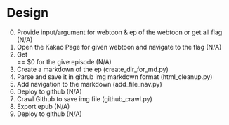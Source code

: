 # Design

0. Provide input/argument for webtoon & ep of the webtoon or get all flag (N/A)
1. Open the Kakao Page for given webtoon and navigate to the flag (N/A)
2. Get <div class="css-88gyaf"> == $0 for the give episode (N/A)
3. Create a markdown of the ep (create_dir_for_md.py)
4. Parse and save it in github img markdown format (html_cleanup.py)
5. Add navigation to the markdown (add_file_nav.py)
6. Deploy to github (N/A)
7. Crawl Github to save img file (github_crawl.py)
8. Export epub (N/A)
9. Deploy to github (N/A)
